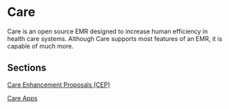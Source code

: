 # Care 

Care is an open source EMR designed to increase human efficiency in health care systems.
Although Care supports most features of an EMR, it is capable of much more.

## Sections

[Care Enhancement Proposals (CEP)](/docs/care/CEP/)

[Care Apps](/docs/care/apps/)

